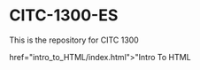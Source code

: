 # CITC-1300-ES
This is the repository for CITC 1300

<a> href="intro_to_HTML/index.html">"Intro To HTML</a>